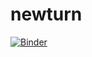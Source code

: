 # newturn
[![Binder](https://mybinder.org/badge_logo.svg)](https://mybinder.org/v2/gh/Youn-woo/newturn/HEAD)

